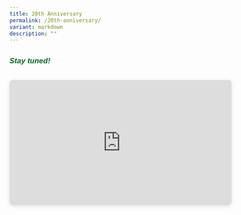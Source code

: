 ```yaml
---
title: 20th Anniversary
permalink: /20th-anniversary/
variant: markdown
description: ""
---
```

<h6 style="color:#0B6623;font-family:sans-serif;font-weight:bold;margin-top:30px;"><strong style="font-family:sans-serif;font-size:17px;color:#0B6623;">Stay tuned!</strong></h6>

<div style="position: relative; width: 100%; height: 0; padding-top: 56.2500%;
 padding-bottom: 0; box-shadow: 0 2px 8px 0 rgba(63,69,81,0.16); margin-top: 1.6em; margin-bottom: 0.9em; overflow: hidden;
 border-radius: 8px; will-change: transform;">
  <iframe allow="fullscreen" allowfullscreen="allowfullscreen" src="https://www.canva.com/design/DAGbp66YzfA/XJJGei8vjzLeoEf2yEYbww/watch" style="position: absolute; width: 100%; height: 100%; top: 0; left: 0; border: none; padding: 0;margin: 0;" loading="lazy">
  </iframe>
</div>
